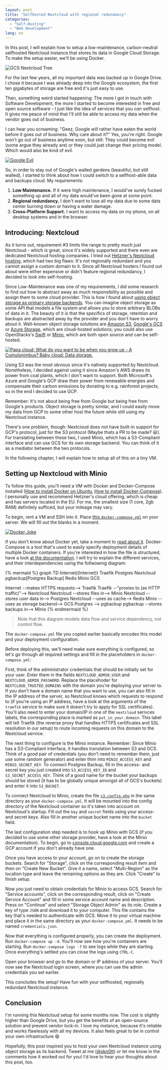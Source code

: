 ```yaml
---
layout: post
title: "Selfhosted Nextcloud with regional redundancy"
categories:
  - "Self-Hosting"
  - "Web Development"
lang: en
---
```


In this post, I will explain how to setup a low-maintenance, carbon-neutral selfhosted Nextcloud instance that stores its data in Google Cloud Storage.
To make the setup easier, we'll be using Docker.

![GCS Nextcloud Tree](/assets/green_nextcloud/tree.png)

<!--more-->

For the last few years, all my important data was backed up in Google Drive.
I chose it because I was already deep into the Google ecosystem, the first ten gigabytes of storage are free and it's just easy to use.

Then, something weird started happening: The more I got in touch with Software Development, the more I started to become interested in free and open source software - I just like the idea of services that you *can* selfhost.
It gives me peace of mind that I'll still be able to access my data when the vendor goes out of business.

I can hear you screaming: "Geez, Google will rather have eaten the world before it goes out of business. Why care about it?"
Yes, you're right. Google won't go out of business anytime soon, but still: They could become evil (some argue they already are) or they could just change their pricing model.
Which would also be kind of evil.

[![Google Evil](/assets/green_nextcloud/google_evil.png)](https://medium.com/@stewofkc/google-removes-dont-be-evil-from-its-code-of-conduct-c636bf18be1c)

So, in order to stay out of Google's walled gardens (beautiful, but still walled), I started to think about how I could switch to a selfhost-able data and backups cloud.
My requirements:

1. **Low Maintenance.** If it were high maintenance, I would've surely fucked something up and all of my data would've been gone at some point.
2. **Regional redundancy.** I don't want to lose all my data due to some data center burning down or having a water damage.
3. **Cross-Platform Support.** I want to access my data on my phone, on all desktop systems and in the browser.

## Introducing: Nextcloud

As it turns out, requirement #3 limits the range to pretty much just Nextcloud - which is great, since it's widely supported and there even are dedicated Nextcloud hosting companies.
I tried out [Hetzner's Nextcloud hosting](https://www.hetzner.com/cloud), which had two big flaws: It's not regionally redundant and you cannot assign a custom domain to it.
Since all Nextcloud hosters I found out about were either expensive or didn't feature regional redundancy, I decided to look into self-hosting.

Since Low-Maintenance was one of my requirements, I did some research to find out how to abstract away as much responsibility as possible and assign them to some cloud provider.
This is how I found about [using object storage as primary storage backends](https://docs.nextcloud.com/server/17/admin_manual/configuration_files/primary_storage.html).
You can imagine object storage as some API that models a file system and allows you to store arbitrary BLOBs of data in it.
The beauty of it is that the specifics of storage, retention and backups are abstracted away by the provider and you don't have to worry about it.
Well-known object storage solutions are [Amazon S3](https://aws.amazon.com/de/s3/), [Google's GCS](https://cloud.google.com/storage/) or [Azure Storage](https://azure.microsoft.com/de-de/services/storage/), which are cloud-hosted solutions; you could also use OpenStacks's [Swift](https://github.com/openstack/swift) or [Minio](https://min.io), which are both open source and can be self-hosted.

[![Papa cloud: What do you want to be when you grow up - A Cumulonimbus? Baby cloud: Data storage.](/assets/green_nextcloud/cloud_joke.png)](https://community.spiceworks.com/topic/2164125-tell-us-your-best-cloud-tech-jokes-win-halloween-lego-minifigures?page=1)

Using S3 was the most obvious since it's natively supported by Nextcloud.
Nonetheless, I decided against using it since Amazon's AWS draws its power from coal plants, which I don't want to support.
Both Microsoft's Azure and Google's GCP draw their power from renewable energies and compensate their carbon emissions by donating to e.g. rainforest projects, so in the end I decided to use GCP.

Remember: It's not about being free from Google but being free from Google's products. Object storage is pretty similar, and I could easily move my data from GCP to some other host the future while still using my Nextcloud instance.

There's one problem, though: Nextcloud does not have built-in support for GCP's protocol, just for the S3 protocol (Maybe thats a PR to be made? 😃).
For translating between these two, I used Minio, which has a S3-Compliant interface and can use GCS for its own storage backend.
You can think of it as a mediator between the two protocols.

In the following chapter, I will explain how to setup all of this on a tiny VM.

## Setting up Nextcloud with Minio

To follow this guide, you'll need a VM with Docker and Docker-Compose installed ([How to install Docker on Ubuntu](https://docs.docker.com/install/linux/docker-ce/ubuntu/), [How to install Docker-Compose](https://docs.docker.com/compose/install/)).
I personally use and recommend Hetzner's cloud offering, which is cheap and has servers located in the EU.
For me, the smallest size (1 core, 2gb RAM) definitely sufficed, but your mileage may vary.

To begin, rent a VM and SSH into it. Place [this `docker-compose.yml`](https://gist.github.com/Skn0tt/b731810f10922b4a3f6e6a2a9998bd91) on your server.
We will fill out the blanks in a moment.

[![Docker Joke](/assets/green_nextcloud/containers_meme.png)](https://xkcd.com/1988/)

If you don't know about Docker yet, take a moment to [read about it](https://docs.docker.com/get-started/).
Docker-Compose is a tool that's used to easily specify deployment details of multiple Docker containers.
If you're interested in how the file is structured, have a look [at the documentation](https://docs.docker.com/compose/compose-file/).
I will try to explain the different services, and their interdependencies using the follwowing diagram:

{% mermaid %}
graph TD
  Internet((Internet))
  Traefik
  Postgres
  Nextcloud
  pgbackup[Postgres Backup]
  Redis
  Minio
  GCS

  Internet --makes HTTPS requests--> Traefik
  Traefik --"proxies to (as HTTP traffic)"--> Nextcloud
  Nextcloud --stores files in--> Minio
  Nextcloud --stores user data in--> Postgres
  Nextcloud --uses as cache--> Redis
  Minio --uses as storage backend--> GCS
  Postgres --> pgbackup
  pgbackup --stores backups in--> Minio
{% endmermaid %}

> Note that this diagram models data flow and service dependency, not control flow.

The `docker-compose.yml` file you copied earlier basically encodes this model and your deployment configuration.

Before deploying this, we'll need make sure everything is configured, so let's go through all required settings and fill in the placeholders in `docker-compose.yml`:

First, think of the administrator credentials that should be initially set for your user.
Enter them in the fields `NEXTCLOUD_ADMIN_USER` and `NEXTCLOUD_ADMIN_PASSWORD`.
Replace the placehoder for `NEXTCLOUD_TRUSTED_DOMAINS` with the domain you're deploying your server to.
If you don't have a domain name that you want to use, you can also fill in the IP address of the server, so Nextcloud knows which requests to respond to (if you're using an IP address, have a look at the arguments of the `traefik` service to make sure it doesn't try to apply for SSL certificates).
You'll also need to enter your domain/IP in one of the `nextcloud` serivces labels, the corresponding place is marked as `put_in_your_domain`.
This label will tell Traefik (the reverse proxy that handles HTTPS certificates and SSL resolution in our setup) to route incoming requests on this domain to the Nextcloud service.

The next thing to configure is the Minio instance.
Remember: Since Minio has a S3-Compliant interface, it handles translation between S3 and GCS.
Think of a good pair of credentials (you don't need to remember them, just use some random generator) and enter thim into `MINIO_ACCESS_KEY` and `MINIO_SECRET_KEY`.
To connect Postgres Backup, fill in the access- and secret key you just created into `S3_ACCESS_KEY_ID` and `S3_SECRET_ACCESS_KEY`.
Think of a good name for the bucket your backups should be stored (it has to be globally unique amongst all of GCS's buckets) and enter it into `S3_BUCKET`.

To connect Nextcloud to Minio, create the file [`s3.config.php`](https://gist.github.com/Skn0tt/b731810f10922b4a3f6e6a2a9998bd91) in the same directory as your `docker-compose.yml`.
It will be mounted into the config directory of the Nextcloud container so it's taken into account on Nextcloud's startup.
Fill out the `key` and `secret` fields using your access- and secret keys.
Also fill in another unique bucket name into the `bucket` field.

The last configuration step needed is to hook up Minio with GCS (if you decided to use some other storage provider, have a look at the Minio documentation).
To begin, go to [console.cloud.google.com](https://console.cloud.google.com) and create a GCP account if you don't already have one.

Once you have access to your account, go on to create the storage buckets.
Search for "Storage", click on the corresponding result item and then on "Create New Bucket".
Give it a name, select "Multi-Region" as the location type and leave the remaining options as they are.
Click "Create" to finish setup.

Now you just need to obtain credentials for Minio to access GCS.
Search for "Service accounts", click on the corresponding result, click on "Create Service Account" and fill in some service account name and description.
Press on "Continue" and select "Storage Object Admin" as its role.
Create a key of type `JSON` and download it to your computer.
This file contains the key that's needed to authenticate with GCS.
Move it to your virtual machine and place it in the same directory as your `docker-compose.yml`.
It needs to be named `credentials.json`.

Now that everything is configured properly, you can create the deployment.
Run `docker-compose up -d`.
You'll now see how you're containers are starting.
Run `docker-compose logs -f` to see logs while they are starting.
Once everything's settled you can close the logs using `CTRL-C`.

Open your browser and go to the domain or IP address of your server.
You'll now see the Nextcloud login screen, where you can use the admin credentials you set earlier.

This concludes the setup!
Have fun with your selfhosted, regionally redundant Nextcloud instance.


## Conclusion

I'm running this Nextcloud setup for some months now.
The cost is slightly higher than Google Drive, but you get the benefits of an open-source solution and prevent vendor lock-in.
I love my instance, because it's reliable and works flawlessly with all my devices.
It also feels great to be in control your own infrastructure 😄

Hopefully, this post inspired you to host your own Nextcloud instance using object storage as its backend.
Tweet at me ([@skn0tt](https://twitter.com/skn0tt)) or let me know in the comments how it worked out for you!
I'd love to hear your thoughts about this post, too.
